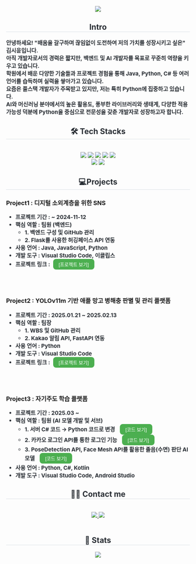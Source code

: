 <div align= "center">
    <img src="https://capsule-render.vercel.app/api?type=waving&color=8bb4c6&height=200&text=SIYUN's_Portfolio📃&animation=&fontColor=ffffff&fontSize=50" />
    </div>
    <div align= "center"> 
    <h2 style="border-bottom: 1px solid #d8dee4; color: #282d33;"> Intro </h2> 
    </div>    
    <div style="font-weight: 700; font-size: 15px; text-align: left; color: #282d33;"> 안녕하세요! "배움을 갈구하며 끊임없이 도전하여 저의 가치를 성장시키고 싶은" 김시윤입니다. <br> 
       아직 개발자로서의 경력은 짧지만, 백엔드 및 AI 개발자를 목표로 꾸준히 역량을 키우고 있습니다. <br>
        학원에서 배운 다양한 기술들과 프로젝트 경험을 통해 Java, Python, C# 등 여러 언어를 습득하며 실력을 쌓아가고 있습니다. <br>
        요즘은 풀스택 개발자가 주목받고 있지만, 저는 특히 Python에 집중하고 있습니다.<br>
        AI와 머신러닝 분야에서의 높은 활용도, 풍부한 라이브러리와 생태계, 다양한 적용 가능성 덕분에 Python을 중심으로 전문성을 갖춘 개발자로 성장하고자 합니다.
    </div>
    <div align= "center">
    <h2 style="border-bottom: 1px solid #d8dee4; color: #282d33;"> 🛠️ Tech Stacks </h2> <br> 
    <div style="margin: 0 auto; text-align: center;" align= "center"> <img src="https://img.shields.io/badge/Java-007396?style=flat&logo=Java&logoColor=white">
          <img src="https://img.shields.io/badge/Javascript-F7DF1E?style=flat&logo=Javascript&logoColor=white">
          <img src="https://img.shields.io/badge/Oracle-F80000?style=flat&logo=Oracle&logoColor=white">
          <img src="https://img.shields.io/badge/Notion-000000?style=flat&logo=Notion&logoColor=white">
          <img src="https://img.shields.io/badge/Python-3776AB?style=flat&logo=Python&logoColor=white">
          <br/><img src="https://img.shields.io/badge/C-A8B9CC?style=flat&logo=C&logoColor=white">
          <img src="https://img.shields.io/badge/Github-181717?style=flat&logo=Github&logoColor=white">
          </div>
    </div>
<div align="center">
  <h2 style="border-bottom: 1px solid #d8dee4; color: #282d33;"> 💻Projects</h2>
</div>

<!-- Project 1 -->
<div align="left">
  <h3>Project1 : 디지털 소외계층을 위한 SNS</h3>
</div>
<div style="font-weight: 700; font-size: 15px; text-align: left; color: #282d33;">
  <ul>
    <li>프로젝트 기간 : ~ 2024-11-12</li>
    <li>
      핵심 역할 : 팀원 (백엔드)
      <ul>
        <li>1. 백엔드 구성 및 GitHub 관리</li>
        <li>2. Flask를 사용한 허깅페이스 API 연동</li>
      </ul>
    </li>
    <li>사용 언어 : Java, JavaScript, Python</li>
    <li>개발 도구 : Visual Studio Code, 이클립스</li>
    <li>
      프로젝트 링크 :
      <a href="https://github.com/2024-SMHRD-IS-CLOUD-4/GitTestHello1021" target="_blank" style="text-decoration: none;">
        <button style="font-size: 13px; padding: 5px 15px; margin-left: 5px; border-radius: 8px; border: none; background-color: #4CAF50; color: white; cursor: pointer;">
          [프로젝트 보기]
        </button>
      </a>
    </li>
  </ul>
</div>

<br><br>

<!-- Project 2 -->
<div align="left">
  <h3>Project2 : YOLOv11m 기반 애플 망고 병해충 판별 및 관리 플랫폼</h3>
</div>
<div style="font-weight: 700; font-size: 15px; text-align: left; color: #282d33;">
  <ul>
    <li>프로젝트 기간 : 2025.01.21 ~ 2025.02.13</li>
    <li>
      핵심 역할 : 팀장
      <ul>
        <li>1. WBS 및 GitHub 관리</li>
        <li>2. Kakao 알림 API, FastAPI 연동</li>
      </ul>
    </li>
    <li>사용 언어 : Python</li>
    <li>개발 도구 : Visual Studio Code</li>
    <li>
      프로젝트 링크 :
      <a href="https://github.com/2024-SMHRD-IS-CLOUD-4/PENTANOVA" target="_blank" style="text-decoration: none;">
        <button style="font-size: 13px; padding: 5px 15px; margin-left: 5px; border-radius: 8px; border: none; background-color: #4CAF50; color: white; cursor: pointer;">
          [프로젝트 보기]
        </button>
      </a>
    </li>
  </ul>
</div>

<br><br>

<!-- Project 3 -->
<div align="left">
  <h3>Project3 : 자기주도 학습 플랫폼</h3>
</div>
<div style="font-weight: 700; font-size: 15px; text-align: left; color: #282d33;">
  <ul>
    <li>프로젝트 기간 : 2025.03 ~</li>
    <li>
      핵심 역할 : 팀원 (AI 모델 개발 및 서브)
      <ul>
        <li>
          1. 서버 C# 코드 → Python 코드로 변경
          <a href="https://github.com/YunE99/YunE99/tree/Change_C%23_to_Python" target="_blank" style="text-decoration: none;">
            <button style="font-size: 13px; padding: 5px 15px; margin-left: 10px; border-radius: 8px; border: none; background-color: #4CAF50; color: white; cursor: pointer;">
              [코드 보기]
            </button>
          </a>
        </li>
        <li>
          2. 카카오 로그인 API를 통한 로그인 기능
          <a href="https://github.com/YunE99/YunE99/tree/KakaoLogin" target="_blank" style="text-decoration: none;">
            <button style="font-size: 13px; padding: 5px 15px; margin-left: 10px; border-radius: 8px; border: none; background-color: #4CAF50; color: white; cursor: pointer;">
              [코드 보기]
            </button>
          </a>
        </li>
        <li>
          3. PoseDetection API, Face Mesh API를 활용한 졸음(수면) 판단 AI 모델
          <a href="https://github.com/YunE99/YunE99/tree/KakaoLogin" target="_blank" style="text-decoration: none;">
            <button style="font-size: 13px; padding: 5px 15px; margin-left: 10px; border-radius: 8px; border: none; background-color: #4CAF50; color: white; cursor: pointer;">
              [코드 보기]
            </button>
          </a>
        </li>
      </ul>
    </li>
    <li>사용 언어 : Python, C#, Kotlin</li>
    <li>개발 도구 : Visual Studio Code, Android Studio</li>
  </ul>
</div>  
<!-- 📬 Contact Me Section -->
<div align="center">
  <h2 style="border-bottom: 1px solid #d8dee4; color: #282d33;">🧑‍💻 Contact me</h2>
  <br>
  
  <!-- 이메일 & 노션 -->
  <a href="mailto:rlatldbs0425@gmail.com">
    <img src="https://img.shields.io/badge/Gmail-EA4335?style=flat&logo=Gmail&logoColor=white">
  </a>

  <a href="https://www.notion.so/SIYUN-s-Page-1129e8b2bade808ab4a9e81b997792dc?pvs=4">
    <img src="https://img.shields.io/badge/Notion-000000?style=flat&logo=Notion&logoColor=white">
  </a>
  <br><br>

  <div align="center">
  <h2 style="border-bottom: 1px solid #d8dee4; color: #282d33;">🏅 Stats</h2>
  
  <img src="https://github-readme-stats.vercel.app/api?username=YunE99&bg_color=180,ffffff,00000000&title_color=000000&text_color=000000" />




    
